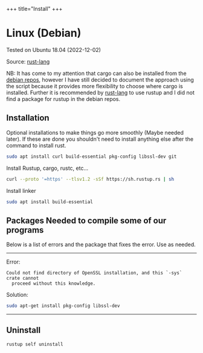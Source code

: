 +++
title="Install"
+++

# Linux (Debian)

Tested on Ubuntu 18.04 (2022-12-02)

Source: [rust-lang][1]

NB: It has come to my attention that cargo can also be installed from
the [debian repos](https://installati.one/debian/11/cargo/), however I have still decided to document the approach using
the script because it provides more flexibility to choose where cargo is installed. Further it is recommended
by [rust-lang][1] to use rustup and I did not find a package for rustup in the debian repos.

## Installation

Optional installations to make things go more smoothly (Maybe needed later). If these are done you shouldn't need to
install anything else after the command to install rust.

```sh
sudo apt install curl build-essential pkg-config libssl-dev git
```

Install Rustup, cargo, rustc, etc...

```sh
curl --proto '=https' --tlsv1.2 -sSf https://sh.rustup.rs | sh
```

Install linker

```sh
sudo apt install build-essential
```

## Packages Needed to compile some of our programs

Below is a list of errors and the package that fixes the error. Use as needed.

---
Error:

```
Could not find directory of OpenSSL installation, and this `-sys` crate cannot
  proceed without this knowledge.
```

Solution:

```sh
sudo apt-get install pkg-config libssl-dev
```

---

## Uninstall

```sh
rustup self uninstall
```

[1]: https://www.rust-lang.org/tools/install